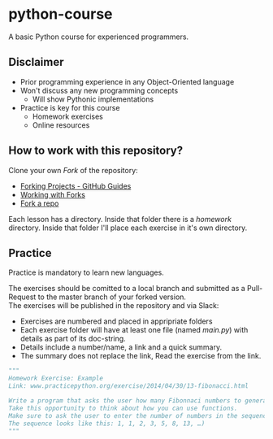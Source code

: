 # python-course
A basic Python course for experienced programmers.

## Disclaimer
- Prior programming experience in any Object-Oriented language
- Won't discuss any new programming concepts
  - Will show Pythonic implementations
- Practice is key for this course
  - Homework exercises
  - Online resources

## How to work with this repository?
Clone your own _Fork_ of the repository:
  - [Forking Projects - GitHub Guides](https://guides.github.com/activities/forking/)
  - [Working with Forks](https://help.github.com/en/articles/working-with-forks)
  - [Fork a repo](https://help.github.com/en/articles/fork-a-repo)

Each lesson has a directory. 
Inside that folder there is a _homework_ directory. 
Inside that folder I'll place each exercise in it's own directory.

## Practice
Practice is mandatory to learn new languages.

The exercises should be comitted to a local branch and submitted as a Pull-Request to the master branch of your forked version.  
The exercises will be published in the repository and via Slack:
  - Exercises are numbered and placed in appripriate folders
  - Each exercise folder will have at least one file (named *main.py*) with details as part of its doc-string.
  - Details include a number/name, a link and a quick summary.
  - The summary does not replace the link, Read the exercise from the link.
```python
"""
Homework Exercise: Example 
Link: www.practicepython.org/exercise/2014/04/30/13-fibonacci.html

Write a program that asks the user how many Fibonnaci numbers to generate and then generates them.
Take this opportunity to think about how you can use functions.
Make sure to ask the user to enter the number of numbers in the sequence to generate.(Hint: The Fibonnaci seqence is a sequence of numbers where the next number in the sequence is the sum of the previous two numbers in the sequence.
The sequence looks like this: 1, 1, 2, 3, 5, 8, 13, …)
"""
```
